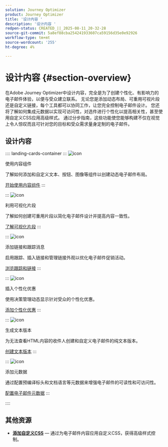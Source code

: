 ```yaml
---
solution: Journey Optimizer
product: Journey Optimizer
title: '设计内容 '
description: '设计内容 '
redpen-status: CREATED_||_2025-08-11_20-32-28
source-git-commit: 5a8ef88cba254241933607ca59156d35e0e92926
workflow-type: tm+mt
source-wordcount: '255'
ht-degree: 4%

---
```



# 设计内容 {#section-overview}

在Adobe Journey Optimizer中设计内容，完全是为了创建个性化、有影响力的电子邮件体验，以便与受众建立联系。 无论您是添加动态布局、可重用可视片段还是自定义链接，每个工具都可以协同工作，让您完全控制电子邮件设计。 您还将了解如何集成元数据以实现可访问性，对选件进行个性化以提高相关性，甚至使用自定义CSS应用高级样式。 通过分步指南，这些功能使您能够构建不仅在视觉上令人惊叹而且可针对您的目标和受众需求量身定制的电子邮件。

## 设计内容

:::: landing-cards-container
:::
![icon](https://cdn.experienceleague.adobe.com/icons/puzzle-piece.svg)

使用内容组件

了解如何添加和自定义文本、按钮、图像等组件以创建动态电子邮件布局。

[开始使用内容组件](../using/email/content-components.md)
:::

:::
![icon](https://cdn.experienceleague.adobe.com/icons/layer-group.svg)

利用可视化片段

了解如何创建可重用片段以简化电子邮件设计并提高内容一致性。

[了解可视化片段](../using/email/use-visual-fragments.md)
:::

:::
![icon](https://cdn.experienceleague.adobe.com/icons/chart-line.svg)

添加链接和跟踪消息

启用跟踪、插入链接和管理链接外观以优化电子邮件促销活动。

[浏览跟踪和链接](../using/email/message-tracking.md)
:::

:::
![icon](https://cdn.experienceleague.adobe.com/icons/bullseye.svg)

插入个性化优惠

使用决策管理动态显示针对受众的个性化优惠。

[添加个性化优惠](../using/email/add-offers-email.md)
:::

:::
![icon](https://cdn.experienceleague.adobe.com/icons/file-alt.svg)

生成文本版本

为无法查看HTML内容的收件人创建和自定义电子邮件的纯文本版本。

[创建文本版本](../using/email/text-version-email.md)
:::

:::
![icon](https://cdn.experienceleague.adobe.com/icons/gear.svg)

添加元数据

通过配置预编译标头和文档语言等元数据来增强电子邮件的可读性和可访问性。

[配置电子邮件元数据](../using/email/email-metadata.md)
:::

::::


## 其他资源

- **[添加自定义CSS](../using/email/custom-css.md)** — 通过为电子邮件内容应用自定义CSS，获得高级样式控制。
